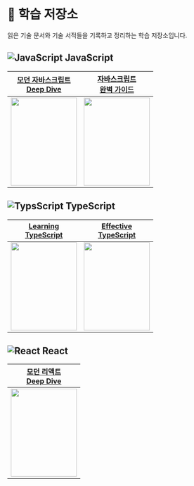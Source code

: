 # 📖 학습 저장소

읽은 기술 문서와 기술 서적들을 기록하고 정리하는 학습 저장소입니다.

## ![JavaScript](https://skillicons.dev/icons?i=js) JavaScript

| [모던 자바스크립트<br> Deep Dive](https://github.com/ryudg/Study/tree/main/JavaScript/DeepDive) | [자바스크립트<br> 완벽 가이드]()                                                                     |
| :---------------------------------------------------------------------------------------------: | ---------------------------------------------------------------------------------------------------- |
|  <img src="https://wikibook.co.kr/images/cover/l/9791158392239.jpg" width="150" height="200"/>  | <img src="https://learning.oreilly.com/library/cover/9788966263462/250w/" width="150" height="200"/> |

## ![TypsScript](https://skillicons.dev/icons?i=ts) TypeScript

| [Learning<br> TypeScript](https://github.com/ryudg/Study/tree/main/TypeScript/LearningTS) | [Effective<br> TypeScript](https://github.com/ryudg/Study/tree/main/TypeScript/EffectiveTS) |
| :---------------------------------------------------------------------------------------: | :-----------------------------------------------------------------------------------------: |
|  <img src="https://www.learningtypescript.com/img/cover.png" width="150" height="200"/>   |   <img src="https://effectivetypescript.com/images/cover.jpg" width="150" height="200"/>    |

## ![React](https://skillicons.dev/icons?i=react) React

|     [모던 리액트<br> Deep Dive](https://github.com/ryudg/Study/tree/main/React/DeepDive)      |
| :-------------------------------------------------------------------------------------------: |
| <img src="https://wikibook.co.kr/images/cover/l/9791158394646.jpg" width="150" height="200"/> |
